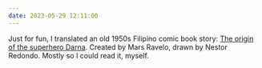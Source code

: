 ```yaml
---
date: 2023-05-29 12:11:00
---
```


Just for fun, I translated an old 1950s Filipino comic book story: [The origin of the superhero Darna](https://multoghost.wordpress.com/2023/05/29/darna-filipina-superhero/). Created by Mars Ravelo, drawn by Nestor Redondo. Mostly so I could read it, myself.
